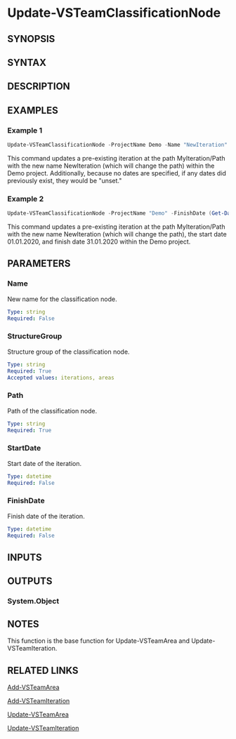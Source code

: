 <!-- #include "./common/header.md" -->

# Update-VSTeamClassificationNode

## SYNOPSIS

<!-- #include "./synopsis/Update-VSTeamClassificationNode.md" -->

## SYNTAX

## DESCRIPTION

<!-- #include "./synopsis/Update-VSTeamClassificationNode.md" -->

## EXAMPLES

### Example 1

```powershell
Update-VSTeamClassificationNode -ProjectName Demo -Name "NewIteration" -StructureGroup "iterations" -Path "MyIteration/Path"
```

This command updates a pre-existing iteration at the path MyIteration/Path with the new name NewIteration (which will change the path) within the Demo project. Additionally, because no dates are specified, if any dates did previously exist, they would be "unset."

### Example 2

```powershell
Update-VSTeamClassificationNode -ProjectName "Demo" -FinishDate (Get-Date "31.01.2020") -StartDate (Get-Date "01.01.2020") -Name "NewIteration" -StructureGroup "iterations" -Path "MyIteration/Path"
```

This command updates a pre-existing iteration at the path MyIteration/Path with the new name NewIteration (which will change the path), the start date 01.01.2020, and finish date 31.01.2020 within the Demo project.

## PARAMETERS

### Name

New name for the classification node.

```yaml
Type: string
Required: False
```

### StructureGroup

Structure group of the classification node.

```yaml
Type: string
Required: True
Accepted values: iterations, areas
```

### Path

Path of the classification node.

```yaml
Type: string
Required: True
```

### StartDate

Start date of the iteration.

```yaml
Type: datetime
Required: False
```

### FinishDate

Finish date of the iteration.

```yaml
Type: datetime
Required: False
```

<!-- #include "./params/projectName.md" -->

## INPUTS

## OUTPUTS

### System.Object

## NOTES

This function is the base function for Update-VSTeamArea and Update-VSTeamIteration.

<!-- #include "./common/prerequisites.md" -->

## RELATED LINKS



[Add-VSTeamArea](Add-VSTeamArea.md)

[Add-VSTeamIteration](Add-VSTeamIteration.md)

[Update-VSTeamArea](Update-VSTeamArea.md)

[Update-VSTeamIteration](Update-VSTeamIteration.md)

